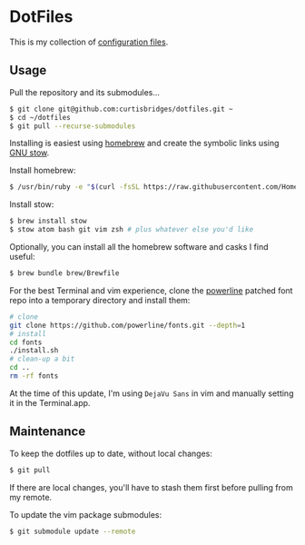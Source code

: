 # DotFiles

This is my collection of [configuration files](http://dotfiles.github.io/).

## Usage

Pull the repository and its submodules...
```bash
$ git clone git@github.com:curtisbridges/dotfiles.git ~
$ cd ~/dotfiles
$ git pull --recurse-submodules
```

Installing is easiest using [homebrew](https://brew.sh) and create the symbolic links using [GNU
stow](https://www.gnu.org/software/stow/).

Install homebrew:
```bash
$ /usr/bin/ruby -e "$(curl -fsSL https://raw.githubusercontent.com/Homebrew/install/master/install)"
```
Install stow:
```bash
$ brew install stow
$ stow atom bash git vim zsh # plus whatever else you'd like
```
Optionally, you can install all the homebrew software and casks I find useful:
```bash
$ brew bundle brew/Brewfile
```
For the best Terminal and vim experience, clone the [powerline](https://github.com/powerline/fonts) patched font repo into a temporary directory and install them:
```bash
# clone
git clone https://github.com/powerline/fonts.git --depth=1
# install
cd fonts
./install.sh
# clean-up a bit
cd ..
rm -rf fonts
```
At the time of this update, I'm using `DejaVu Sans` in vim and manually setting it in the Terminal.app.

## Maintenance

To keep the dotfiles up to date, without local changes:
```bash
$ git pull
```
If there are local changes, you'll have to stash them first before pulling from my remote.

To update the vim package submodules:
```bash
$ git submodule update --remote
```
